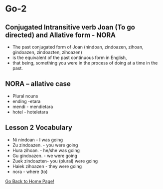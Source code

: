 # Go-2

## Conjugated Intransitive verb Joan (To go directed) and Allative form - NORA
* The past conjugated form of Joan (nindoan, zindoazen, zihoan, gindoazen, zindoazten, zihoazen)
* is the equivalent of the past continuous form in English,
* that being, something you were in the process of doing at a time in the past.

## NORA – allative case
* Plural nouns
* ending -etara
* mendi - mendietara
* hotel - hoteletara

## Lesson 2 Vocabulary
* Ni nindoan - I was going
* Zu zindoazen. - you were going
* Hura zihoan. - he/she was going
* Gu gindoazen. - we were going
* Zuek zindoazten- you (plural) were going
* Haiek zihoazen - they were going
* nora - where (to)


[ Go Back to Home Page!](..)
